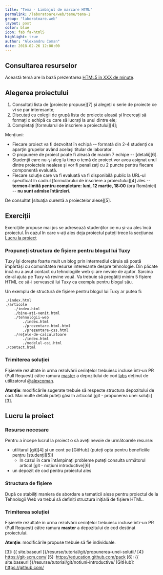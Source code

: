 ```yaml
---
title: "Tema - Limbajul de marcare HTML"
permalink: /laboratoare/web/teme/tema-1
group: "laboratoare.web"
layout: post
color: blue
icon: fab fa-html5
highlight: true
author: "Alexandru Coman"
date: 2018-02-26 12:00:00
---
```


## Consultarea resurselor

Această temă are la bază prezentarea [HTML5 în XXX de minute](https://www.slideshare.net/busaco/html5-in-xxx-de-minute).

## Alegerea proiectului

1. Consultați lista de [proiecte propuse][7] și alegeți o serie de proiecte ce vi se par interesante;
2. Discutați cu colegii de grupă lista de proiecte aleasă și încercați să formați o echipă cu care să lucrați la unul dintre ele;
3. Completați [formularul de înscriere a proiectului][4];

Mențiuni:
- Fiecare proiect va fi dezvoltat în echipă -- formată din 2-4 studenţi ce aparţin grupelor având acelaşi titular de laborator.
- O propunere de proiect poate fi aleasă de maxim 7 echipe -- [detalii][6]. Studenţii care nu-şi aleg la timp o temă de proiect vor avea asignat unul dintre proiectele nealese şi vor fi penalizaţi cu 2 puncte pentru fiecare componentă evaluată.
- Fiecare soluţie care va fi evaluată va fi disponibilă public la URL-ul specificat în cadrul
[formularului de înscriere a proiectului][4] ales -- **termen-limită pentru completare: luni, 12 martie, 18:00** (ora României) -- **nu sunt admise întârzieri.**

De consultat [situaţia curentă a proiectelor alese][5].

## Exerciții

Exercițiile propuse mai jos se adresează studenților ce nu și-au ales încă proiectul.
În cazul în care v-ați ales deja proiectul puteți trece la secțiunea [Lucru la proiect](#lucru-la-proiect)

### Propuneți structura de fișiere pentru blogul lui Tuxy

Tuxy își dorește foarte mult un blog prin intermediul căruia să poată împărtăși cu comunitatea resurse interesante despre tehnologie. Din păcate încă nu a avut contact cu tehnologiile web și are nevoie de ajutor.
Sarcina de-al ajuta pe Tuxy vă revine vouă. Va trebuie să pregătiți minim 5 fișiere HTML ce să-i servească lui Tuxy ca exemplu pentru blogul său.

Un exemplu de structură de fișiere pentru blogul lui Tuxy ar putea fi:

```
./index.html
./articole
    ./index.html
    ./bine-ați-venit.html
    ./tehnologii-web
        ./index.html
        ./prezentare-html.html
        ./prezentare-css.html
    ./rețele-de-calculatoare
        ./index.html
        ./modelul-osi.html
./contact.html
```

### Trimiterea soluției

Fișierele rezultate în urma rezolvării cerințelor trebuiesc incluse într-un PR (Pull Request)
către ramura [master][0] a depozitului de cod [labs][1] deținut de utilizatorul [@alexcoman][2].

**Atenție**: modificările sugerate trebuie să respecte structura depozitului de cod. Mai multe detalii puteți găsi în articolul [git - propunerea unei soluții][3].

## Lucru la proiect

### Resurse necesare

Pentru a începe lucrul la proiect o să aveți nevoie de următoarele resurse:
 - utilitarul [git][4] și un cont pe [GitHub] (puteți opta pentru beneficiile pentru [studenți][5])
    - În cazul în care întâmpinați probleme puteți consulta următorul articol [git - noțiuni introductive][6]
 - un depozit de cod pentru proiectul ales

### Structura de fișiere

După ce stabiliți maniera de abordare a tematicii alese pentru proiectul de la Tehnologii Web va trebui să definiți structura inițială de fișiere HTML.

### Trimiterea soluției
Fișierele rezultate în urma rezolvării cerințelor trebuiesc incluse într-un PR (Pull Request)
către ramura **master** a depozitului de cod destinat proiectului.

**Atenție**: modificările propuse trebuie să fie individuale.


[0]: https://github.com/alexcoman/labs/commits/master
[1]: https://github.com/alexcoman/labs
[2]: https://github.com/alexcoman
[3]: {{ site.baseurl }}/resurse/tutorial/git/propunerea-unei-solutii/
[4]: https://git-scm.com/
[5]: https://education.github.com/pack
[6]: {{ site.baseurl }}/resurse/tutorial/git/notiuni-introductive/
[GitHub]: https://github.com/
